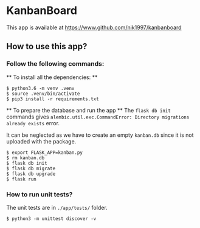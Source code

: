 # KanbanBoard

This app is available at <https://www.github.com/nik1997/kanbanboard>

## How to use this app?
### Follow the following commands:
** To install all the dependencies: **
```
$ python3.6 -m venv .venv
$ source .venv/bin/activate
$ pip3 install -r requirements.txt
```
** To prepare the database and run the app **
The `flask db init` commands gives `alembic.util.exc.CommandError: Directory migrations already exists` error.

It can be neglected as we have to create an empty `kanban.db` since it is not uploaded with the package.
```
$ export FLASK_APP=kanban.py
$ rm kanban.db
$ flask db init
$ flask db migrate
$ flask db upgrade
$ flask run

```

### How to run unit tests?
The unit tests are in `./app/tests/` folder.
```
$ python3 -m unittest discover -v
```
